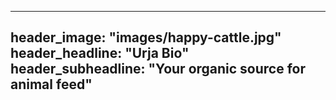 ---
header_image: "images/happy-cattle.jpg"
header_headline: "Urja Bio"
header_subheadline: "Your organic source for animal feed"
---------------------------------------------------------
